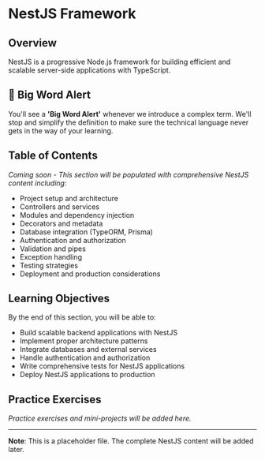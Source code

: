 # NestJS Framework

## Overview

NestJS is a progressive Node.js framework for building efficient and scalable server-side applications with TypeScript.

## 🚨 Big Word Alert

You'll see a **'Big Word Alert'** whenever we introduce a complex term. We'll stop and simplify the definition to make sure the technical language never gets in the way of your learning.

## Table of Contents

_Coming soon - This section will be populated with comprehensive NestJS content including:_

- Project setup and architecture
- Controllers and services
- Modules and dependency injection
- Decorators and metadata
- Database integration (TypeORM, Prisma)
- Authentication and authorization
- Validation and pipes
- Exception handling
- Testing strategies
- Deployment and production considerations

## Learning Objectives

By the end of this section, you will be able to:

- Build scalable backend applications with NestJS
- Implement proper architecture patterns
- Integrate databases and external services
- Handle authentication and authorization
- Write comprehensive tests for NestJS applications
- Deploy NestJS applications to production

## Practice Exercises

_Practice exercises and mini-projects will be added here._

---

**Note**: This is a placeholder file. The complete NestJS content will be added later.

